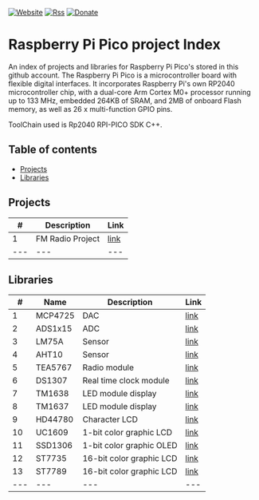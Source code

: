 [![Website](https://img.shields.io/badge/Website-Link-blue.svg)](https://gavinlyonsrepo.github.io/)  [![Rss](https://img.shields.io/badge/Subscribe-RSS-yellow.svg)](https://gavinlyonsrepo.github.io//feed.xml)  [![Donate](https://img.shields.io/badge/Donate-PayPal-green.svg)](https://www.paypal.com/paypalme/whitelight976)

# Raspberry Pi Pico project Index

An index of projects and libraries for Raspberry Pi Pico's stored in this
github account. The Raspberry Pi Pico is a microcontroller board with flexible digital interfaces. 
It incorporates Raspberry Pi's own RP2040 microcontroller chip, with a dual-core 
Arm Cortex M0+ processor running up to 133 MHz, embedded 264KB of SRAM, and 2MB of onboard 
Flash memory, as well as 26 x multi-function GPIO pins.

ToolChain used is Rp2040 RPI-PICO SDK C++.

## Table of contents

  * [Projects](#projects)
  * [Libraries](#libraries)
  
## Projects

| # |  Description | Link  | 
| -------------- | -------------- | -------- | 
|1 |  FM Radio Project | [link](https://github.com/gavinlyonsrepo/FM_Radio_PICO) | 
| ---  | ---  | ---  | 

## Libraries

| # |  Name  | Description  | Link |
| --------------  | -------- | ----------- |  ----------- | 
|1 |MCP4725| DAC | [link](https://github.com/gavinlyonsrepo/MCP4725_PICO)| 
|2 |ADS1x15 | ADC | [link](https://github.com/gavinlyonsrepo/ADS1x15_PICO)|
|3 |LM75A |Sensor | [link](https://github.com/gavinlyonsrepo/LM75A_PICO)|
|4 |AHT10 | Sensor | [link](https://github.com/gavinlyonsrepo/AHTXX_PICO)|
|5 |TEA5767 | Radio module| [link](https://github.com/gavinlyonsrepo/TEA5767_PICO)| 
|6 |DS1307 | Real time clock module | [link](https://github.com/gavinlyonsrepo/DS1307_PICO)|
|7 |TM1638 | LED module display | [link](https://github.com/gavinlyonsrepo/TM1638plus_PICO)|
|8 |TM1637 | LED module display | [link](https://github.com/gavinlyonsrepo/TM1637_PICO)|
|9 |HD44780 | Character LCD | [link](https://github.com/gavinlyonsrepo/HD44780_LCD_PCF8574_PICO) | 
|10 |UC1609 |1-bit color graphic LCD| [link](https://github.com/gavinlyonsrepo/ERM19264_UC1609_PICO)|
|11 |SSD1306 |1-bit color graphic OLED | [link](https://github.com/gavinlyonsrepo/SSD1306_OLED_PICO)|
|12|ST7735 |16-bit color graphic LCD | [link](https://github.com/gavinlyonsrepo/ST7735_TFT_PICO)| 
|13|ST7789 |16-bit color graphic LCD | [link](https://github.com/gavinlyonsrepo/ST7789_TFT_PICO)| 
| ---  | ---  | ---  | ---  |

